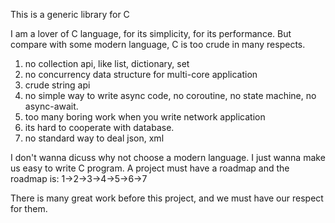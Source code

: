 This is a generic library for C

I am a lover of C language, for its simplicity, for its performance.
But compare with some modern language, C is too crude in many respects.
1. no collection api, like list, dictionary, set
2. no concurrency data structure for multi-core application
3. crude string api
4. no simple way to write async code, no coroutine, no state machine, no async-await.
5. too many boring work when you write network application
6. its hard to cooperate with database.
7. no standard way to deal json, xml

I don't wanna dicuss why not choose a modern language. I just wanna make us easy to write C program.
A project must have a roadmap and the roadmap is:
1->2->3->4->5->6->7

There is many great work before this project, and we must have our respect for them.
